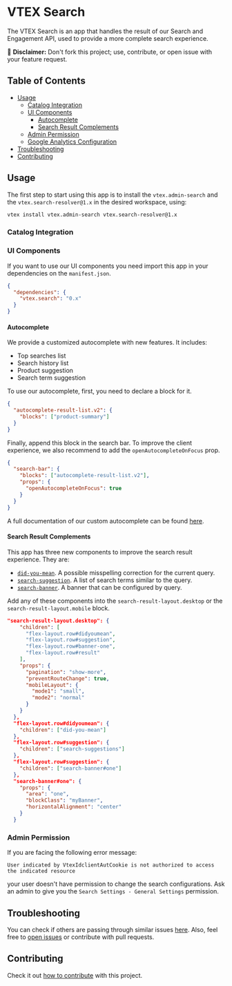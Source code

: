 # VTEX Search

The VTEX Search is an app that handles the result of our Search and Engagement API, used to provide
a more complete search experience.

:loudspeaker: **Disclaimer:** Don't fork this project; use, contribute, or open issue with your feature request.

## Table of Contents

- [Usage](#usage)
  - [Catalog Integration](#catalog-integration)
  - [UI Components](#ui-components)
    - [Autocomplete](#autocomplete)
    - [Search Result Complements](#search-result-complements)
  - [Admin Permission](#admin-permission)
  - [Google Analytics Configuration](#google-analytics-configuration)
- [Troubleshooting](#troubleshooting)
- [Contributing](#contributing)

## Usage

The first step to start using this app is to install the `vtex.admin-search` and the `vtex.search-resolver@1.x` in the desired workspace, using:

```sh
vtex install vtex.admin-search vtex.search-resolver@1.x
```

### Catalog Integration

### UI Components
If you want to use our UI components you need import this app in your dependencies on the `manifest.json`.

```json
{
  "dependencies": {
    "vtex.search": "0.x"
  }
}
```

#### Autocomplete

We provide a customized autocomplete with new features. It includes:

- Top searches list
- Search history list
- Product suggestion
- Search term suggestion

To use our autocomplete, first, you need to declare a block for it.

```json
{
  "autocomplete-result-list.v2": {
    "blocks": ["product-summary"]
  }
}
```

Finally, append this block in the search bar. To improve the client experience, we also recommend to add the `openAutocompleteOnFocus` prop.

```json
{
  "search-bar": {
    "blocks": ["autocomplete-result-list.v2"],
    "props": {
      "openAutocompleteOnFocus": true
    }
  }
}
```

A full documentation of our custom autocomplete can be found [here](Autocomplete.md).

#### Search Result Complements

This app has three new components to improve the search result experience. They are:

- [`did-you-mean`](DidYouMean.md). A possible misspelling correction for the current query.
- [`search-suggestion`](Suggestions.md). A list of search terms similar to the query.
- [`search-banner`](Banner.md). A banner that can be configured by query.

Add any of these components into the `search-result-layout.desktop` or the `search-result-layout.mobile` block.

```json
"search-result-layout.desktop": {
    "children": [
      "flex-layout.row#didyoumean",
      "flex-layout.row#suggestion",
      "flex-layout.row#banner-one",
      "flex-layout.row#result"
    ],
    "props": {
      "pagination": "show-more",
      "preventRouteChange": true,
      "mobileLayout": {
        "mode1": "small",
        "mode2": "normal"
      }
    }
  },
  "flex-layout.row#didyoumean": {
    "children": ["did-you-mean"]
  },
  "flex-layout.row#suggestion": {
    "children": ["search-suggestions"]
  },
  "flex-layout.row#suggestion": {
    "children": ["search-banner#one"]
  },
  "search-banner#one": {
    "props": {
      "area": "one",
      "blockClass": "myBanner",
      "horizontalAlignment": "center"
    }
  }
```

### Admin Permission

If you are facing the following error message:

```
User indicated by VtexIdclientAutCookie is not authorized to access the indicated resource
```

your user doesn't have permission to change the search configurations. Ask an admin to give you the `Search Settings - General Settings` permission.

## Troubleshooting

You can check if others are passing through similar issues [here](https://github.com/vtex-apps/search/issues). Also, feel free to [open issues](https://github.com/vtex-apps/search/issues/new) or contribute with pull requests.

## Contributing

Check it out [how to contribute](https://github.com/vtex-apps/awesome-io#contributing) with this project.
